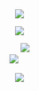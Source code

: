 ##

<p align="center">
<img src="https://readme-typing-svg.demolab.com?font=Fira+Code&letterSpacing=10px&pause=1000&color=E31FF7&center=true&vCenter=true&random=true&width=435&lines=%E9%A3%9F%E5%BE%97%E9%B9%B9%E9%AD%9A%E6%8A%B5%E5%BE%97%E6%B8%B4" />
</p>

<p align="center">
<img src="http://github-profile-summary-cards.vercel.app/api/cards/profile-details?username=alazypig&theme=radical" />
</p>

<p align="center">
  <img src="https://stats.justsong.cn/api/leetcode/?username=alazypig" />
  <img style="margin-bottom: 20px;" src="https://github-readme-stats.vercel.app/api/top-langs/?username=alazypig&hide=html,css,javascript&&layout=compact" />
</p>

<p align="center">
<img src="https://github-profile-trophy.vercel.app/?username=alazypig" />
</p>

<!--

<details>
<summary>🧑 Personal Information</summary>

- **Name**: Edward
- **Country**: China
- **Languages**: Chinese, currently learning Japanese 🇯🇵

</details>

<details>
<summary>👨‍🎓 Education</summary>

- **Major**: Computer Science
- **Graduation**: 2020

</details>

#### 💼 Professional Experience

<details>
<summary>Frontend Development</summary>

- **Technologies**:

  - React ⚛️
  - React Native 📱
  - Flutter 🦋
  - Node.js ☘️

</details>

<details>
<summary>E-commerce</summary>

- **Platforms**:

  - Amazon 🛒
  - Shopify 🛍️
  - Alibaba 🏬

- **Skills**:
  - Webstore management 🏪
  - Product listing 📝
  - Digital marketing strategies 📈

</details>

<details>
<summary>Web3 and Decentralized Technologies</summary>

- **Experience**:

  - Worked in a company focused on InterPlanetary File System (IPFS) 🌐

- **Aspirations**:
  - Transitioning to Web3 development 🔗

</details>

<details>
<summary>⚡ Additional Skills</summary>

- **Battery Packaging**: Knowledge in making lithium battery packages 🔋

</details>

<details>
<summary>📷 Interests</summary>

- **Photography**: Passionate about capturing moments through the lens 📸

</details>

<details>
<summary>🛤️ Career Path</summary>

1. **Post-Graduation**: Completed undergraduate degree in 2020 🎓
2. **Initial Work Experience**: One and a half years in a professional setting 👨‍💻
3. **Transition to E-commerce**: Moved to e-commerce after initial work experience 🛒
4. **Exploration of Web3**: Developing skills in decentralized technologies 🌐

</details>

<!-- ## 📂 Projects and Portfolio

### Web Development Portfolio

- **Description**: Showcase of projects developed using React, React Native, and Flutter
- **Link**: [Your Portfolio Link] 🔗

### E-commerce Case Studies

- **Description**: Documentation of successful e-commerce projects and strategies
- **Link**: [Your Case Studies Link] 📊

### Photography Portfolio

- **Description**: Collection of best photographs
- **Link**: [Your Photography Portfolio Link] 📸 

<details>
<summary>🎯 Goals and Aspirations</summary>

- **Learning Japanese**: Enhance proficiency to explore new job markets and opportunities in Japan 🗾
- **Continuous Learning**: Stay updated with the latest trends in frontend and Web3 development 📚
- **Networking**: Engage with tech meetups, conferences, and photography groups 🌐
- **Future Opportunities**: Consider freelancing, joining startups, and exploring international work options 🌏

</details>

-->

<!-- ## 📬 Contact Information

- **Email**: [Your Email] 📧
- **LinkedIn**: [Your LinkedIn Profile] 🔗
- **GitHub**: [Your GitHub Profile] 💻
- **Photography Portfolio**: [Your Photography Portfolio Link] 📸 -->
